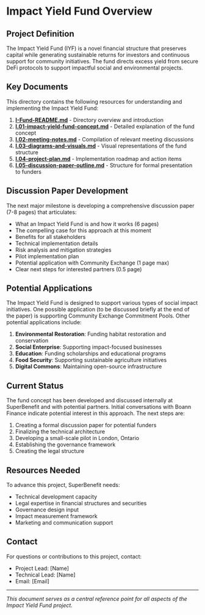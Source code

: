 # Impact Yield Fund Overview

## Project Definition

The Impact Yield Fund (IYF) is a novel financial structure that preserves capital while generating sustainable returns for investors and continuous support for community initiatives. The fund directs excess yield from secure DeFi protocols to support impactful social and environmental projects.

## Key Documents

This directory contains the following resources for understanding and implementing the Impact Yield Fund:

1. **[I-Fund-README.md](notes/ics/ccc/docs/I-Fund/I-Fund-README.md)** - Directory overview and introduction
2. **[I.01-impact-yield-fund-concept.md](notes/ics/ccc/docs/I-Fund/I.01-impact-yield-fund-concept.md)** - Detailed explanation of the fund concept
3. **[I.02-meeting-notes.md](notes/ics/ccc/docs/I-Fund/I.02-meeting-notes.md)** - Compilation of relevant meeting discussions
4. **[I.03-diagrams-and-visuals.md](notes/ics/ccc/docs/I-Fund/I.03-diagrams-and-visuals.md)** - Visual representations of the fund structure
5. **[I.04-project-plan.md](notes/ics/ccc/docs/I-Fund/I.04-project-plan.md)** - Implementation roadmap and action items
6. **[I.05-discussion-paper-outline.md](notes/ics/ccc/docs/I-Fund/I.05-discussion-paper-outline.md)** - Structure for formal presentation to funders

## Discussion Paper Development

The next major milestone is developing a comprehensive discussion paper (7-8 pages) that articulates:
- What an Impact Yield Fund is and how it works (6 pages)
- The compelling case for this approach at this moment
- Benefits for all stakeholders
- Technical implementation details
- Risk analysis and mitigation strategies
- Pilot implementation plan
- Potential application with Community Exchange (1 page max)
- Clear next steps for interested partners (0.5 page)

## Potential Applications

The Impact Yield Fund is designed to support various types of social impact initiatives. One possible application (to be discussed briefly at the end of the paper) is supporting Community Exchange Commitment Pools. Other potential applications include:

1. **Environmental Restoration**: Funding habitat restoration and conservation
2. **Social Enterprise**: Supporting impact-focused businesses
3. **Education**: Funding scholarships and educational programs
4. **Food Security**: Supporting sustainable agriculture initiatives
5. **Digital Commons**: Maintaining open-source infrastructure

## Current Status

The fund concept has been developed and discussed internally at SuperBenefit and with potential partners. Initial conversations with Boann Finance indicate potential interest in this approach. The next steps are:

1. Creating a formal discussion paper for potential funders
2. Finalizing the technical architecture
3. Developing a small-scale pilot in London, Ontario
4. Establishing the governance framework
5. Creating the legal structure

## Resources Needed

To advance this project, SuperBenefit needs:
- Technical development capacity
- Legal expertise in financial structures and securities
- Governance design input
- Impact measurement framework
- Marketing and communication support

## Contact

For questions or contributions to this project, contact:
- Project Lead: [Name]
- Technical Lead: [Name]
- Email: [Email]

---

*This document serves as a central reference point for all aspects of the Impact Yield Fund project.*